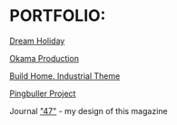 # PORTFOLIO:

<a href="https://rodergstep.github.io/SPC/">Dream Holiday</a>

<a href="http://www.okama.com.ua">Okama Production</a>

<a href="https://rodergstep.github.io/PORTFOLIO">Build Home. Industrial Theme</a>

<a href="https://rodergstep.github.io/homework_9">Pingbuller Project</a>

Journal <a href="https://drive.google.com/open?id=0B6EBT5fmZFW2TnpTNHVuZWhtN0k">"47"</a> - my design of this magazine
